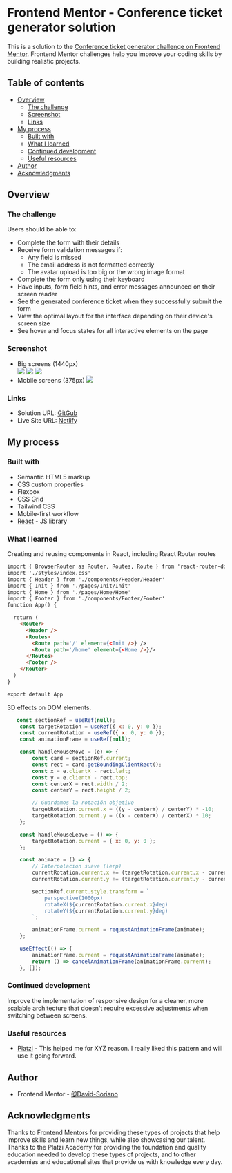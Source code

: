 # Frontend Mentor - Conference ticket generator solution

This is a solution to the [Conference ticket generator challenge on Frontend Mentor](https://www.frontendmentor.io/challenges/conference-ticket-generator-oq5gFIU12w). Frontend Mentor challenges help you improve your coding skills by building realistic projects. 

## Table of contents

- [Overview](#overview)
  - [The challenge](#the-challenge)
  - [Screenshot](#screenshot)
  - [Links](#links)
- [My process](#my-process)
  - [Built with](#built-with)
  - [What I learned](#what-i-learned)
  - [Continued development](#continued-development)
  - [Useful resources](#useful-resources)
- [Author](#author)
- [Acknowledgments](#acknowledgments)

## Overview

### The challenge

Users should be able to:

- Complete the form with their details
- Receive form validation messages if:
  - Any field is missed
  - The email address is not formatted correctly
  - The avatar upload is too big or the wrong image format
- Complete the form only using their keyboard
- Have inputs, form field hints, and error messages announced on their screen reader
- See the generated conference ticket when they successfully submit the form
- View the optimal layout for the interface depending on their device's screen size
- See hover and focus states for all interactive elements on the page

### Screenshot
- Big screens (1440px)  
![](public/assets/Screenshots/Init.png)
![](public/assets/Screenshots/completed.png)
![](public/assets/Screenshots/ticket.png)
- Mobile screens (375px)
![](public/assets/Screenshots/mobile.png)
### Links

- Solution URL: [GitGub](https://github.com/David-Soriano/Ticket_conference)
- Live Site URL: [Netlify](https://ticketconference.netlify.app/)

## My process

### Built with

- Semantic HTML5 markup
- CSS custom properties
- Flexbox
- CSS Grid
- Tailwind CSS
- Mobile-first workflow
- [React](https://reactjs.org/) - JS library

### What I learned

Creating and reusing components in React, including React Router routes
```html
import { BrowserRouter as Router, Routes, Route } from 'react-router-dom'
import './styles/index.css'
import { Header } from './components/Header/Header'
import { Init } from './pages/Init/Init'
import { Home } from './pages/Home/Home'
import { Footer } from './components/Footer/Footer'
function App() {

  return (
    <Router>
      <Header />
      <Routes>
        <Route path='/' element={<Init />} />
        <Route path='/home' element={<Home />}/>
      </Routes>
      <Footer />
    </Router>
  )
}

export default App

```
3D effects on DOM elements.
```js
   const sectionRef = useRef(null);
    const targetRotation = useRef({ x: 0, y: 0 });
    const currentRotation = useRef({ x: 0, y: 0 });
    const animationFrame = useRef(null);

    const handleMouseMove = (e) => {
        const card = sectionRef.current;
        const rect = card.getBoundingClientRect();
        const x = e.clientX - rect.left;
        const y = e.clientY - rect.top;
        const centerX = rect.width / 2;
        const centerY = rect.height / 2;

        // Guardamos la rotación objetivo
        targetRotation.current.x = ((y - centerY) / centerY) * -10;
        targetRotation.current.y = ((x - centerX) / centerX) * 10;
    };

    const handleMouseLeave = () => {
        targetRotation.current = { x: 0, y: 0 };
    };

    const animate = () => {
        // Interpolación suave (lerp)
        currentRotation.current.x += (targetRotation.current.x - currentRotation.current.x) * 0.1;
        currentRotation.current.y += (targetRotation.current.y - currentRotation.current.y) * 0.1;

        sectionRef.current.style.transform = `
            perspective(1000px)
            rotateX(${currentRotation.current.x}deg)
            rotateY(${currentRotation.current.y}deg)
        `;

        animationFrame.current = requestAnimationFrame(animate);
    };

    useEffect(() => {
        animationFrame.current = requestAnimationFrame(animate);
        return () => cancelAnimationFrame(animationFrame.current);
    }, []);
```

### Continued development

Improve the implementation of responsive design for a cleaner, more scalable architecture that doesn't require excessive adjustments when switching between screens.

### Useful resources

- [Platzi](https://platzi.com) - This helped me for XYZ reason. I really liked this pattern and will use it going forward.

## Author

- Frontend Mentor - [@David-Soriano](https://www.frontendmentor.io/profile/David-Soriano)

## Acknowledgments

Thanks to Frontend Mentors for providing these types of projects that help improve skills and learn new things, while also showcasing our talent. Thanks to the Platzi Academy for providing the foundation and quality education needed to develop these types of projects, and to other academies and educational sites that provide us with knowledge every day.
